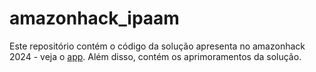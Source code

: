 # amazonhack_ipaam
Este repositório contém o código da solução apresenta no amazonhack 2024 - veja o [app](https://uiro.shinyapps.io/swisi/). Além disso, contém os aprimoramentos da solução.

